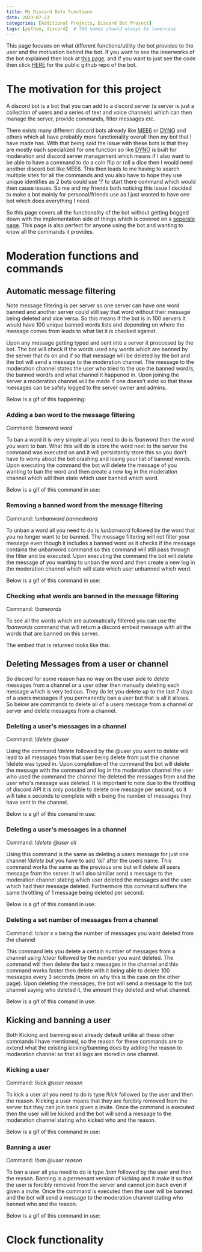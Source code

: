 ```yaml
---
title: My Discord Bots Functions
date: 2023-07-23
categories: [Additional Projects, Discord Bot Project]
tags: [python, discord]  # TAG names should always be lowercase
---
```


This page focuses on what different functions/utility the bot provides to the user and the motivation behind the bot. If you want to see the innerworks of the bot explained then look at [this page](https://michael-perdue.github.io/posts/How-My-Discord-Bot-Works/), and if you want to just see the code then click [HERE](https://github.com/Michael-Perdue/Discord-bot) for the public github repo of the bot. 

# The motivation for this project

A discord bot is a bot that you can add to a discord server (a server is just a collection of users and a series of text and voice channels) which can then manage the server, provide commands, filter messages etc.

There exists many different discord bots already like [MEE6](https://mee6.xyz/en/) or [DYNO](https://dyno.gg/) and others which all have probably more functionality overall then my bot that I have made has. With that being said the issue with these bots is that they are mostly each specialized for one function so like [DYNO](https://dyno.gg/) is built for moderation and discord server management which means if I also want to be able to have a command to do a coin flip or roll a dice then I would need another discord bot like MEE6. This then leads to me having to search multiple sites for all the commands and you also have to hope they use unique identifies as 2 bots could use '!' to start there command which would then cause issues. So me and my friends both noticing this issue I decided to make a bot mainly for personal/friends use as I just wanted to have one bot which does everything I need.

So this page covers all the functionality of the bot without getting bogged down with the implementation side of things which is covered on a [seperate page](https://michael-perdue.github.io/posts/How-My-Discord-Bot-Works/). This page is also perfect for anyone using the bot and wanting to know all the commands it provides. 

# Moderation functions and commands

## Automatic message filtering 

Note message filtering is per server so one server can have one word banned and another server could still say that word without their message being deleted and vice versa. So this means if the bot is in 100 servers it would have 100 unique banned words lists and depending on where the message comes from leads to what list it is checked against.

Upon any message getting typed and sent into a server it proccesed by the bot. The bot will check if the words used any words which are banned by the server that its on and if so that message will be deleted by the bot and the bot will send a message to the moderation channel. The message to the moderation channel states the user who tried to the use the banned word/s, the banned word/s and what channel it happened in. Upon joining the server a moderation channel will be made if one doesn't exist so that these messages can be safely logged to the server owner and admins.

Below is a gif of this happening:

### Adding a ban word to the message filtering

Command: *!banword word*

To ban a word it is very simple all you need to do is *!banword* then the word you want to ban. What this will do is store the word next to the server the command was executed on and it will persistantly store this so you don't have to worry about the bot crashing and losing your list of banned words. Upon executing the command the bot will delete the message of you wanting to ban the word and then create a new log in the moderation channel which will then state which user banned which word.

Below is a gif of this command in use:

### Removing a banned word from the message filtering

Command: *!unbanword bannedword*

To unban a word all you need to do is *!unbanword* followed by the word that you no longer want to be banned. The message filtering will not filter your message even though it includes a banned word as it checks if the message contains the unbanword command so this command will still pass through the filter and be executed. Upon executing the command the bot will delete the message of you wanting to unban the word and then create a new log in the moderation channel which will state which user unbanned which word.

Below is a gif of this command in use:

### Checking what words are banned in the message filtering

Command: *!banwords*

To see all the words which are automatically filtered you can use the *!banwords* command that will return a discord embed message with all the words that are banned on this server. 

The embed that is returned looks like this:

## Deleting Messages from a user or channel

So discord for some reason has no way on the user side to delete messages from a channel or a user other then manually deleting each message which is very tedious. They do let you delete up to the last 7 days of a users messages if you permanently ban a user but that is all it allows. So below are commands to delete all of a users message from a channel or server and delete messages from a channel.

### Deleting a user's messages in a channel

Command: *!delete @user*

Using the command *!delete* followed by the @user you want to delete will lead to all messages from that user being delete from just the channel !delete was typed in. Upon completion of the command the bot will delete the message with the command and log in the moderation channel the user who used the command the channel the deleted the messages from and the user who's message was deleted. It is important to note due to the throttling of discord API it is only possible to delete one message per second, so it will take x seconds to complete with x being the number of messages they have sent in the channel.

Below is a gif of this comand in use:

### Deleting a user's messages in a channel

Command: *!delete @user all*

Using this command is the same as deleting a users message for just one channel *!delete* but you have to add *'all'* after the users name. This command works the same as the previous one but will delete all users message from the server. It will also similiar send a message to the moderation channel stating which user deleted the messages and the user which had their message deleted. Furthermore this command suffers the same throttling of 1 message being deleted per second.

Below is a gif of this comand in use:

### Deleting a set number of messages from a channel

Command: *!clear x* 
x being the number of messages you want deleted from the channel

This command lets you delete a certain number of messages from a channel using *!clear* followed by the number you want deleted. The command will then delete the last x messages in the channel and this command works faster then delete with it being able to delete 100 messages every 3 seconds (more on why this is the case on the other page). Upon deleting the messages, the bot will send a message to the bot channel saying who deleted it, the amount they deleted and what channel.

Below is a gif of this comand in use:

## Kicking and banning a user 

Both Kicking and banning exist already default unlike all these other commands I have mentioned, so the reason for these commands are to extend what the existing kicking/banning does by adding the reason to moderation channel so that all logs are stored in one channel.

### Kicking a user

Command: *!kick @user reason*

To kick a user all you need to do is type *!kick* followed by the user and then the reason. Kicking a user means that they are forcibly removed from the server but they can join back given a invite. Once the command is executed then the user will be kicked and the bot will send a message to the moderation channel stating who kicked who and the reason.

Below is a gif of this command in use:

### Banning a user

Command: *!ban @user reason*

To ban a user all you need to do is type *!ban* followed by the user and then the reason. Banning is a permenant version of kicking and it make it so that the user is forcibly removed from the server and cannot join back even if given a invite. Once the command is executed then the user will be banned and the bot will send a message to the moderation channel stating who banned who and the reason.

Below is a gif of this command in use:

# Clock functionality